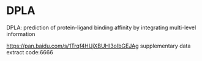 # DPLA
DPLA: prediction of protein-ligand binding affinity by integrating multi-level information

https://pan.baidu.com/s/1Trqf4HUjXBUHl3oIbGEJAg     supplementary data     extract code:6666
